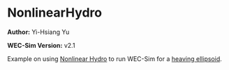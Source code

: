 # NonlinearHydro

**Author:**          Yi-Hsiang Yu

**WEC-Sim Version:** v2.1

Example on using [Nonlinear Hydro](http://wec-sim.github.io/WEC-Sim/features.html#non-linear-hydrodynamics) to run WEC-Sim for a [heaving ellipsoid](http://wec-sim.github.io/WEC-Sim/features.html#non-linear-tutorial-heaving-ellipsoid).

